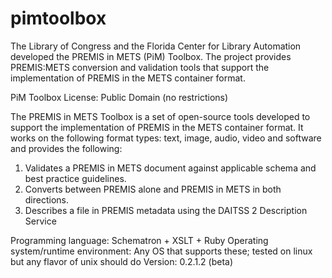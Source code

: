 # pimtoolbox
The Library of Congress and the Florida Center for Library Automation developed the PREMIS in METS (PiM) Toolbox. The project provides PREMIS:METS conversion and validation tools that support the implementation of PREMIS in the METS container format.

PiM Toolbox License: Public Domain (no restrictions)

The PREMIS in METS Toolbox is a set of open-source tools developed to support the implementation of PREMIS in the METS container format. It works on the following format types: text, image, audio, video and software and provides the following: 
1. Validates a PREMIS in METS document against applicable schema and best practice guidelines.
2. Converts between PREMIS alone and PREMIS in METS in both directions.
3. Describes a file in PREMIS metadata using the DAITSS 2 Description Service

Programming language: Schematron + XSLT + Ruby
Operating system/runtime environment: Any OS that supports these; tested on linux but any flavor of unix should do
Version: 0.2.1.2 (beta)

